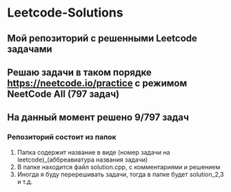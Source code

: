 # Leetcode-Solutions

## Мой репозиторий с решенными Leetcode задачами

## Решаю задачи в таком порядке https://neetcode.io/practice с режимом NeetCode All (797 задач)

## На данный момент решено 9/797 задач

### Репозиторий состоит из папок

1. Папка содержит название в виде (номер задачи на leetcode)_(аббреавиатура названия задачи)
2. В папке находится файл solution.cpp, с комментариями и решением
3. Иногда я буду перерешивать задачи, тогда в папке будет solution_2,3 и т.д.
